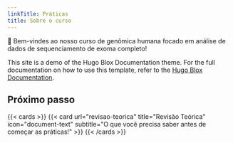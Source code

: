 ```yaml
---
linkTitle: Práticas
title: Sobre o curso
---
```


👋 Bem-vindes ao nosso curso de genômica humana focado em análise de dados de sequenciamento de exoma completo!

<!--more-->

This site is a demo of the Hugo Blox Documentation theme. For the full documentation on how to use this template, refer to the [Hugo Blox Documentation](https://docs.hugoblox.com/).

## Próximo passo

{{< cards >}}
  {{< card url="revisao-teorica" title="Revisão Teórica" icon="document-text" subtitle="O que você precisa saber antes de começar as práticas!" >}}
{{< /cards >}}
